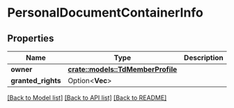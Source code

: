 # PersonalDocumentContainerInfo

## Properties

Name | Type | Description | Notes
------------ | ------------- | ------------- | -------------
**owner** | [**crate::models::TdMemberProfile**](TD_MemberProfile.md) |  | 
**granted_rights** | Option<**Vec<String>**> |  | [optional]

[[Back to Model list]](../README.md#documentation-for-models) [[Back to API list]](../README.md#documentation-for-api-endpoints) [[Back to README]](../README.md)


